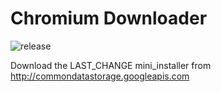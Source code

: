 # Chromium Downloader
![release](https://cloud.githubusercontent.com/assets/4086225/12278759/165d2412-b983-11e5-8aa0-a78f277c7e2e.PNG)

Download the LAST_CHANGE mini_installer from http://commondatastorage.googleapis.com
